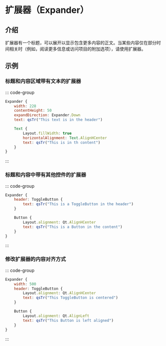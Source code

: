 # 扩展器（Expander）

## 介绍

<mcurl name="Expander" url="https://learn.microsoft.com/zh-cn/windows/apps/design/controls/expander"></mcurl>

扩展器有一个标题，可以展开以显示包含更多内容的正文。当某些内容仅在部分时间相关时（例如，阅读更多信息或访问项目的附加选项），请使用扩展器。

## 示例

### 标题和内容区域带有文本的扩展器

::: code-group

```qml
Expander {
    width: 228
    contentHeight: 50
    expandDirection: Expander.Down
    text: qsTr("This text is in the header")

    Text {
        Layout.fillWidth: true
        horizontalAlignment: Text.AlignHCenter
        text: qsTr("This is in th content")
    }
}
```

:::

### 标题和内容中带有其他控件的扩展器

::: code-group

```qml
Expander {
    header: ToggleButton {
        text: qsTr("This is a ToggleButton in the header")
    }

    Button {
        Layout.alignment: Qt.AlignHCenter
        text: qsTr("This is a Button in the content")
    }
}
```

:::

### 修改扩展器的内容对齐方式

::: code-group

```qml
Expander {
    width: 500
    header: ToggleButton {
        Layout.alignment: Qt.AlignHCenter
        text: qsTr("This ToggleButton is centered")
    }

    Button {
        Layout.alignment: Qt.AlignLeft
        text: qsTr("This Button is left aligned")
    }
}
```

:::